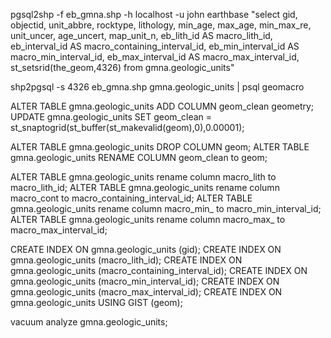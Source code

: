 pgsql2shp -f eb_gmna.shp -h localhost -u john earthbase "select gid, objectid, unit_abbre, rocktype, lithology, min_age, max_age, min_max_re, unit_uncer, age_uncert, map_unit_n,  eb_lith_id AS macro_lith_id, eb_interval_id AS macro_containing_interval_id, eb_min_interval_id AS macro_min_interval_id, eb_max_interval_id AS macro_max_interval_id, st_setsrid(the_geom,4326) from gmna.geologic_units"

shp2pgsql -s 4326 eb_gmna.shp gmna.geologic_units | psql geomacro

ALTER TABLE gmna.geologic_units ADD COLUMN geom_clean geometry;
UPDATE gmna.geologic_units SET geom_clean = st_snaptogrid(st_buffer(st_makevalid(geom),0),0.00001);

ALTER TABLE gmna.geologic_units DROP COLUMN geom;
ALTER TABLE gmna.geologic_units RENAME COLUMN geom_clean to geom;

ALTER TABLE gmna.geologic_units rename column macro_lith to macro_lith_id;
ALTER TABLE gmna.geologic_units rename column macro_cont to macro_containing_interval_id;
ALTER TABLE gmna.geologic_units rename column macro_min_ to macro_min_interval_id;
ALTER TABLE gmna.geologic_units rename column macro_max_ to macro_max_interval_id;

CREATE INDEX ON gmna.geologic_units (gid);
CREATE INDEX ON gmna.geologic_units (macro_lith_id);
CREATE INDEX ON gmna.geologic_units (macro_containing_interval_id);
CREATE INDEX ON gmna.geologic_units (macro_min_interval_id);
CREATE INDEX ON gmna.geologic_units (macro_max_interval_id);
CREATE INDEX ON gmna.geologic_units USING GIST (geom);

vacuum analyze gmna.geologic_units;